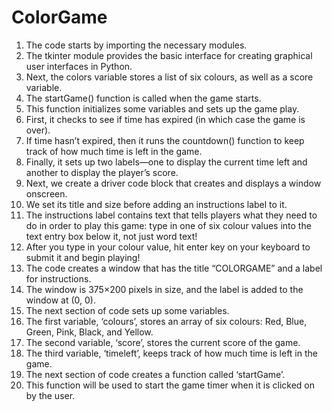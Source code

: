 # ColorGame

1. The code starts by importing the necessary modules.
2. The tkinter module provides the basic interface for creating graphical user interfaces in Python.
3. Next, the colors variable stores a list of six colours, as well as a score variable.
4. The startGame() function is called when the game starts.
5. This function initializes some variables and sets up the game play.
6. First, it checks to see if time has expired (in which case the game is over).
7. If time hasn’t expired, then it runs the countdown() function to keep track of how much time is left in the game.
8. Finally, it sets up two labels—one to display the current time left and another to display the player’s score.
9. Next, we create a driver code block that creates and displays a window onscreen.
10. We set its title and size before adding an instructions label to it.
11. The instructions label contains text that tells players what they need to do in order to play this game: type in one of six colour values into the text entry box below it, not just word text!
12. After you type in your colour value, hit enter key on your keyboard to submit it and begin playing!
13. The code creates a window that has the title “COLORGAME” and a label for instructions.
14. The window is 375×200 pixels in size, and the label is added to the window at (0, 0).
15. The next section of code sets up some variables.
16. The first variable, ‘colours’, stores an array of six colours: Red, Blue, Green, Pink, Black, and Yellow.
17. The second variable, ‘score’, stores the current score of the game.
18. The third variable, ‘timeleft’, keeps track of how much time is left in the game.
19. The next section of code creates a function called ‘startGame’.
20. This function will be used to start the game timer when it is clicked on by the user.
